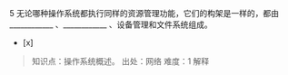 5
无论哪种操作系统都执行同样的资源管理功能，它们的构架是一样的，都由____________ 、____________ 、设备管理和文件系统组成。
- [x]  

> 知识点：操作系统概述。
> 出处：网络
> 难度：1
> 解释
